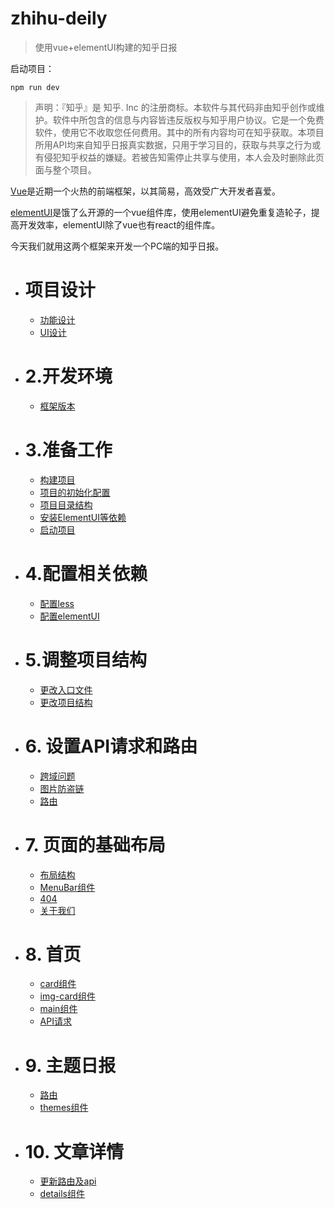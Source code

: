 # zhihu-deily
>使用vue+elementUI构建的知乎日报 

启动项目：
```
npm run dev
```
 >  声明：『知乎』是 知乎. Inc 的注册商标。本软件与其代码非由知乎创作或维护。软件中所包含的信息与内容皆违反版权与知乎用户协议。它是一个免费软件，使用它不收取您任何费用。其中的所有内容均可在知乎获取。本项目所用API均来自知乎日报真实数据，只用于学习目的，获取与共享之行为或有侵犯知乎权益的嫌疑。若被告知需停止共享与使用，本人会及时删除此页面与整个项目。

[Vue](https://cn.vuejs.org/v2/guide/ )是近期一个火热的前端框架，以其简易，高效受广大开发者喜爱。

[elementUI]()是饿了么开源的一个vue组件库，使用elementUI避免重复造轮子，提高开发效率，elementUI除了vue也有react的组件库。

  今天我们就用这两个框架来开发一个PC端的知乎日报。
* # 项目设计
  * <a href="./book/项目设计.md##1.1 功能设计">功能设计</a>
  * <a href="./book/项目设计.md## 1.2 UI设计">UI设计</a>
* # 2.开发环境
    * <a href="./book/开发环境.md##2.1 框架版本">框架版本</a>
* # 3.准备工作
  * <a href="./book/准备工作.md##3.1 构建项目">构建项目</a>
  * <a href="./book/准备工作.md## 3.2 项目的初始化配置">项目的初始化配置</a>
  * <a href="./book/准备工作.md## 3.3 项目目录结构">项目目录结构</a>
  * <a href="./book/准备工作.md## 3.4 安装ElementUI等依赖">安装ElementUI等依赖</a>
  * <a href="./book/准备工作.md## 3.5 启动项目">启动项目</a>
* # 4.配置相关依赖
    * <a href="./book/配置相关依赖.md## 4.1 配置less">配置less</a>
    * <a href="./book/配置相关依赖.md## 4.2 配置elementUI">配置elementUI</a>
* # 5.调整项目结构
    * <a href="./book/调整项目结构.md## 5.1 更改入口文件">更改入口文件</a>
    * <a href="./book/调整项目结构.md## 5.2 更改项目结构">更改项目结构</a>
* # 6. 设置API请求和路由
  * <a href="./book/设置API请求和路由.md## 6.1 启动项目">跨域问题</a>
  * <a href="./book/设置API请求和路由.md## 6.2 图片防盗链">图片防盗链</a>
  * <a href="./book/设置API请求和路由.md## 6.3 路由">路由</a>
* # 7. 页面的基础布局
  * <a href="./book/页面的基础布局.md## 7.1 布局结构">布局结构</a>
  * <a href="./book/页面的基础布局.md## 7.1 MenuBar组件">MenuBar组件</a>
  * <a href="./book/页面的基础布局.md## 7.1 MenuBar组件">404</a>
  * <a href="./book/页面的基础布局.md## 7.1 MenuBar组件">关于我们</a>
* # 8. 首页
  * <a href="./book/首页.md## 8.1 card组件">card组件</a>
  * <a href="./book/首页.md## 8.2 img-card组件">img-card组件</a>
  * <a href="./book/首页.md## 8.3 API请求">main组件</a>
  * <a href="./book/首页.md## 8.4 main组件">API请求</a>
* # 9. 主题日报
  * <a href="./book/主题日报.md## 9.1 路由">路由</a>
  * <a href="./book/主题日报.md## 9.2 themes组件">themes组件</a>
* # 10. 文章详情
  * <a href="./book/文章详情.md## 10.1 更新路由及api">更新路由及api</a>
  * <a href="./book/文章详情.md## 10.1 details组件">details组件</a>



